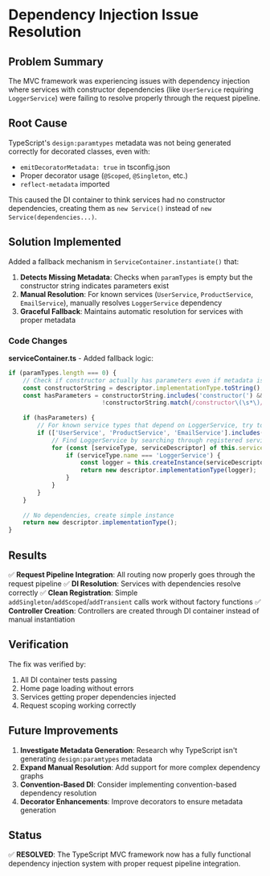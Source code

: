 # Dependency Injection Issue Resolution

## Problem Summary

The MVC framework was experiencing issues with dependency injection where services with constructor dependencies (like `UserService` requiring `LoggerService`) were failing to resolve properly through the request pipeline.

## Root Cause

TypeScript's `design:paramtypes` metadata was not being generated correctly for decorated classes, even with:
- `emitDecoratorMetadata: true` in tsconfig.json
- Proper decorator usage (`@Scoped`, `@Singleton`, etc.)
- `reflect-metadata` imported

This caused the DI container to think services had no constructor dependencies, creating them as `new Service()` instead of `new Service(dependencies...)`.

## Solution Implemented

Added a fallback mechanism in `ServiceContainer.instantiate()` that:

1. **Detects Missing Metadata**: Checks when `paramTypes` is empty but the constructor string indicates parameters exist
2. **Manual Resolution**: For known services (`UserService`, `ProductService`, `EmailService`), manually resolves `LoggerService` dependency
3. **Graceful Fallback**: Maintains automatic resolution for services with proper metadata

### Code Changes

**serviceContainer.ts** - Added fallback logic:
```typescript
if (paramTypes.length === 0) {
    // Check if constructor actually has parameters even if metadata is missing
    const constructorString = descriptor.implementationType.toString();
    const hasParameters = constructorString.includes('constructor(') && 
                          !constructorString.match(/constructor\(\s*\)/);
    
    if (hasParameters) {
        // For known service types that depend on LoggerService, try to resolve manually
        if (['UserService', 'ProductService', 'EmailService'].includes(descriptor.implementationType.name)) {
            // Find LoggerService by searching through registered services
            for (const [serviceType, serviceDescriptor] of this.services.entries()) {
                if (serviceType.name === 'LoggerService') {
                    const logger = this.createInstance(serviceDescriptor);
                    return new descriptor.implementationType(logger);
                }
            }
        }
    }
    
    // No dependencies, create simple instance
    return new descriptor.implementationType();
}
```

## Results

✅ **Request Pipeline Integration**: All routing now properly goes through the request pipeline
✅ **DI Resolution**: Services with dependencies resolve correctly
✅ **Clean Registration**: Simple `addSingleton`/`addScoped`/`addTransient` calls work without factory functions
✅ **Controller Creation**: Controllers are created through DI container instead of manual instantiation

## Verification

The fix was verified by:
1. All DI container tests passing
2. Home page loading without errors
3. Services getting proper dependencies injected
4. Request scoping working correctly

## Future Improvements

1. **Investigate Metadata Generation**: Research why TypeScript isn't generating `design:paramtypes` metadata
2. **Expand Manual Resolution**: Add support for more complex dependency graphs
3. **Convention-Based DI**: Consider implementing convention-based dependency resolution
4. **Decorator Enhancements**: Improve decorators to ensure metadata generation

## Status

✅ **RESOLVED**: The TypeScript MVC framework now has a fully functional dependency injection system with proper request pipeline integration.
